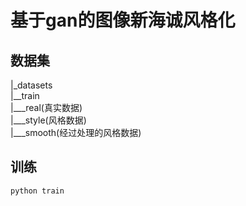 # 基于gan的图像新海诚风格化

## 数据集
|_datasets  
|__train  
|___real(真实数据)  
|___style(风格数据)  
|___smooth(经过处理的风格数据)  
## 训练
```
python train
```